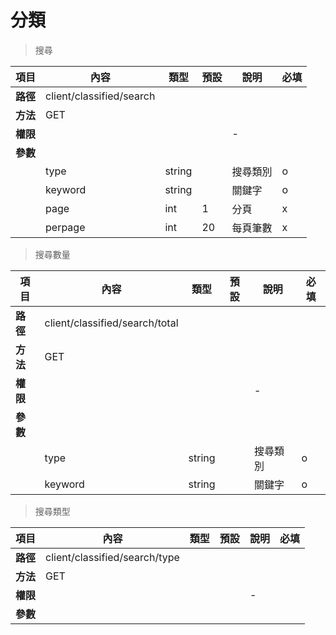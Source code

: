 # 分類

> 搜尋

| 項目        | 內容                       | 類型     | 預設  | 說明   | 必填  |
| --------- | ------------------------ | ------ | --- | ---- | --- |
| <b>路徑</b> | client/classified/search |        |     |      |     |
| <b>方法</b> | GET                      |        |     |      |     |
| <b>權限</b> |                          |        |     | -    |     |
| <b>參數</b> |                          |        |     |      |     |
|           | type                     | string |     | 搜尋類別 | o   |
|           | keyword                  | string |     | 關鍵字  | o   |
|           | page                     | int    | 1   | 分頁   | x   |
|           | perpage                  | int    | 20  | 每頁筆數 | x   |

> 搜尋數量

| 項目        | 內容                             | 類型     | 預設  | 說明   | 必填  |
| --------- | ------------------------------ | ------ | --- | ---- | --- |
| <b>路徑</b> | client/classified/search/total |        |     |      |     |
| <b>方法</b> | GET                            |        |     |      |     |
| <b>權限</b> |                                |        |     | -    |     |
| <b>參數</b> |                                |        |     |      |     |
|           | type                           | string |     | 搜尋類別 | o   |
|           | keyword                        | string |     | 關鍵字  | o   |

> 搜尋類型

| 項目        | 內容                             | 類型     | 預設  | 說明   | 必填  |
| --------- | ------------------------------ | ------ | --- | ---- | --- |
| <b>路徑</b> | client/classified/search/type |        |     |      |     |
| <b>方法</b> | GET                            |        |     |      |     |
| <b>權限</b> |                                |        |     | -    |     |
| <b>參數</b> |                                |        |     |      |     |
